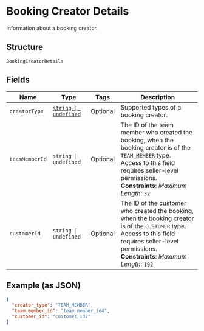 <!-- Optimized: 2025-10-06 -->
<!-- RPM: 1.6.2.1.1.6.2.1_booking-creator-details_20251006 -->
<!-- Session: E2E RPM DNA Application -->
<!-- AOM: RND (Reggie & Dro) -->
<!-- COI: TECHNOLOGY -->
<!-- RPM: HIGH -->
<!-- ACTION: BUILD -->


# Booking Creator Details

Information about a booking creator.

## Structure

`BookingCreatorDetails`

## Fields

| Name | Type | Tags | Description |
|  --- | --- | --- | --- |
| `creatorType` | [`string \| undefined`](../../doc/models/booking-creator-details-creator-type.md) | Optional | Supported types of a booking creator. |
| `teamMemberId` | `string \| undefined` | Optional | The ID of the team member who created the booking, when the booking creator is of the `TEAM_MEMBER` type.<br>Access to this field requires seller-level permissions.<br>**Constraints**: *Maximum Length*: `32` |
| `customerId` | `string \| undefined` | Optional | The ID of the customer who created the booking, when the booking creator is of the `CUSTOMER` type.<br>Access to this field requires seller-level permissions.<br>**Constraints**: *Maximum Length*: `192` |

## Example (as JSON)

```json
{
  "creator_type": "TEAM_MEMBER",
  "team_member_id": "team_member_id4",
  "customer_id": "customer_id2"
}
```
